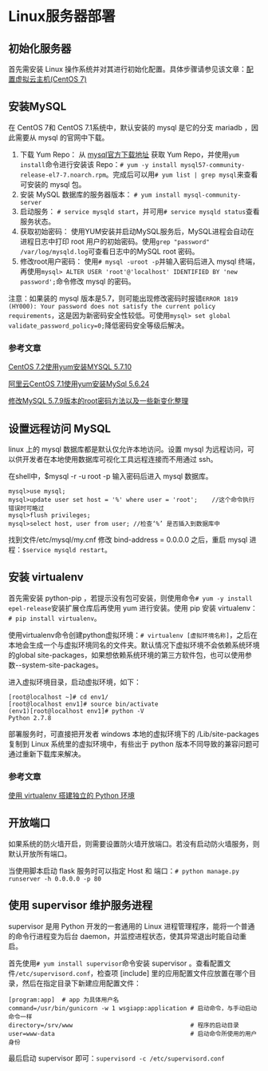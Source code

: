 # Linux服务器部署
## 初始化服务器
首先需安装 Linux 操作系统并对其进行初始化配置。具体步骤请参见该文章：[配置虚拟云主机(CentOS 7)](https://github.com/Zouzhp3/Learn/blob/master/Cloud/%E9%85%8D%E7%BD%AE%E8%99%9A%E6%8B%9F%E4%BA%91%E4%B8%BB%E6%9C%BA%28CentOS%29.md)
 
## 安装MySQL
在 CentOS 7和 CentOS 7.1系统中，默认安装的 mysql 是它的分支 mariadb ，因此需要从 mysql 的官网中下载。

1. 下载 Yum Repo：
从 [mysql官方下载地址](http://dev.mysql.com/downloads/repo/yum/) 获取 Yum Repo，并使用`yum install`命令进行安装该 Repo：`# yum -y install mysql57-community-release-el7-7.noarch.rpm`。完成后可以用`# yum list | grep mysql`来查看可安装的 mysql 包。
2. 安装 MySQL 数据库的服务器版本：
`# yum install mysql-community-server`
3. 启动服务：
`# service mysqld start`，并可用`# service mysqld status`查看服务状态。
4. 获取初始密码：
使用YUM安装并启动MySQL服务后，MySQL进程会自动在进程日志中打印 root 用户的初始密码。使用`grep "password" /var/log/mysqld.log`可查看日志中的MySQL root 密码。
5. 修改root用户密码：
使用`# mysql -uroot -p`并输入密码后进入 mysql 终端，再使用`mysql> ALTER USER 'root'@'localhost' IDENTIFIED BY 'new password';`命令修改 mysql 的密码。


注意：如果装的 mysql 版本是5.7，则可能出现修改密码时报错`ERROR 1819 (HY000): Your password does not satisfy the current policy requirements`，这是因为新密码安全性较低。可使用`mysql> set global validate_password_policy=0;`降低密码安全等级后解决。

### 参考文章
[CentOS 7.2使用yum安装MYSQL 5.7.10](https://typecodes.com/linux/yuminstallmysql5710.html)

[阿里云CentOS 7.1使用yum安装MySql 5.6.24](https://typecodes.com/web/centos7yuminstallmysql5.html)

[修改MySQL 5.7.9版本的root密码方法以及一些新变化整理](http://bbs.bestsdk.com/detail/762.html) 

## 设置远程访问 MySQL 
linux 上的 mysql 数据库都是默认仅允许本地访问。设置 mysql 为远程访问，可以供开发者在本地使用数据库可视化工具远程连接而不用通过 ssh。

在shell中，$mysql -r -u root -p 输入密码后进入 mysql 数据库。

```
mysql>use mysql;
mysql>update user set host = '%' where user = 'root';    //这个命令执行错误时可略过
mysql>flush privileges;
mysql>select host, user from user; //检查‘%’ 是否插入到数据库中
```

找到文件/etc/mysql/my.cnf 修改 bind-address = 0.0.0.0 之后，重启 mysql 进程：`$service mysqld restart`。

## 安装 virtualenv
首先需安装 python-pip ，若提示没有包可安装，则使用命令`# yum -y install epel-release`安装扩展仓库后再使用 yum 进行安装。使用 pip 安装 virtualenv：`# pip install virtualenv`。

使用virtualenv命令创建python虚拟环境：`# virtualenv [虚拟环境名称]`，之后在本地会生成一个与虚拟环境同名的文件夹。默认情况下虚拟环境不会依赖系统环境的global site-packages，如果想依赖系统环境的第三方软件包，也可以使用参数--system-site-packages。

进入虚拟环境目录，启动虚拟环境，如下：
```
[root@localhost ~]# cd env1/
[root@localhost env1]# source bin/activate
(env1)[root@localhost env1]# python -V
Python 2.7.8
```

部署服务时，可直接把开发者 windows 本地的虚拟环境下的 /Lib/site-packages 复制到 Linux 系统里的虚拟环境中，有些出于 python 版本不同导致的兼容问题可通过重新下载库来解决。


### 参考文章
[使用 virtualenv 搭建独立的 Python 环境](http://qicheng0211.blog.51cto.com/3958621/1561685)

## 开放端口
如果系统的防火墙开启，则需要设置防火墙开放端口。若没有启动防火墙服务，则默认开放所有端口。

当使用脚本启动 flask 服务时可以指定 Host 和 端口：`# python manage.py runserver -h 0.0.0.0 -p 80`

## 使用 supervisor 维护服务进程

supervisor 是用 Python 开发的一套通用的 Linux 进程管理程序，能将一个普通的命令行进程变为后台 daemon，并监控进程状态，使其异常退出时能自动重启。

首先使用`# yum install supervisor`命令安装 supervisor 。查看配置文件`/etc/supervisord.conf`，检查项 [include] 里的应用配置文件应放置在哪个目录，然后在指定目录下新建应用配置文件：
```
[program:app]  # app 为具体用户名
command=/usr/bin/gunicorn -w 1 wsgiapp:application # 启动命令，与手动启动命令一样
directory=/srv/www                                 # 程序的启动目录
user=www-data                                      # 启动命令所使用的用户身份
```

最后启动 supervisor 即可：`supervisord -c /etc/supervisord.conf`